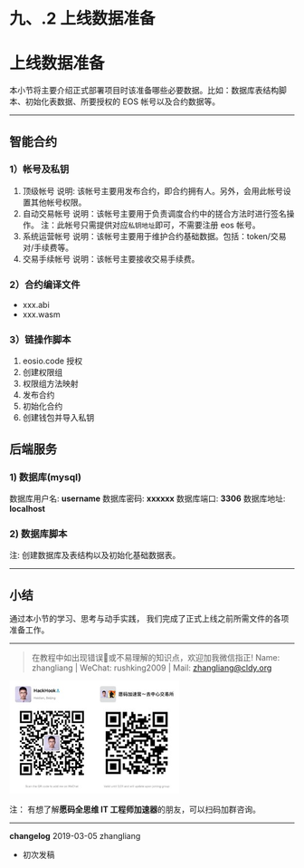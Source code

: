 # 九、.2 上线数据准备

# 上线数据准备

本小节将主要介绍正式部署项目时该准备哪些必要数据。比如：数据库表结构脚本、初始化表数据、所要授权的 EOS 帐号以及合约数据等。

* * *

## 智能合约

### 1）帐号及私钥

1.  顶级帐号 说明: 该帐号主要用发布合约，即合约拥有人。另外，会用此帐号设置其他帐号权限。
2.  自动交易帐号 说明：该帐号主要用于负责调度合约中的搓合方法时进行签名操作。 注：此帐号只需提供对应`私钥地址`即可，不需要注册 eos 帐号。
3.  系统运营帐号 说明：该帐号主要用于维护合约基础数据。包括：token/交易对/手续费等。
4.  交易手续帐号 说明：该帐号主要接收交易手续费。

### 2）合约编译文件

*   xxx.abi
*   xxx.wasm

### 3）链操作脚本

1.  eosio.code 授权
2.  创建权限组
3.  权限组方法映射
4.  发布合约
5.  初始化合约
6.  创建钱包并导入私钥

## 后端服务

### 1) 数据库(mysql)

数据库用户名: **username** 数据库密码: **xxxxxx** 数据库端口: **3306** 数据库地址: **localhost**

### 2) 数据库脚本

注: 创建数据库及表结构以及初始化基础数据表。

* * *

## 小结

通过本小节的学习、思考与动手实践， 我们完成了正式上线之前所需文件的各项准备工作。

* * *

> 在教程中如出现错误🐛或不易理解的知识点，欢迎加我微信指正! Name: zhangliang | WeChat: rushking2009 | Mail: zhangliang@cldy.org

![Show me your code.](img/9c507c40d372f5692d061c802a44deb2.jpg "加群了解")![](img/aab6c923225b0a35b6580de17534641d.jpg)

注： 有想了解**愿码全思维 IT 工程师加速器**的朋友，可以扫码加群咨询。

* * *

**changelog** 2019-03-05 zhangliang

*   初次发稿